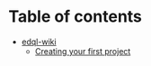 # Table of contents

* [edql-wiki](README.md)
  * [Creating your first project](readme/creating-your-first-project.md)
